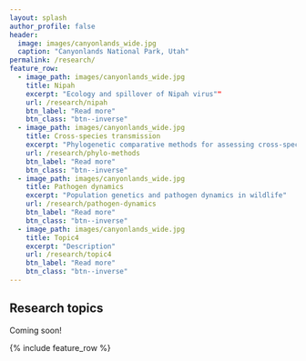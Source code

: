 ```yaml
---
layout: splash
author_profile: false
header:
  image: images/canyonlands_wide.jpg
  caption: "Canyonlands National Park, Utah"
permalink: /research/
feature_row:
  - image_path: images/canyonlands_wide.jpg
    title: Nipah
    excerpt: "Ecology and spillover of Nipah virus""
    url: /research/nipah
    btn_label: "Read more"
    btn_class: "btn--inverse"
  - image_path: images/canyonlands_wide.jpg
    title: Cross-species transmission
    excerpt: "Phylogenetic comparative methods for assessing cross-species transmission"
    url: /research/phylo-methods
    btn_label: "Read more"
    btn_class: "btn--inverse"
  - image_path: images/canyonlands_wide.jpg
    title: Pathogen dynamics
    excerpt: "Population genetics and pathogen dynamics in wildlife"
    url: /research/pathogen-dynamics
    btn_label: "Read more"
    btn_class: "btn--inverse"
  - image_path: images/canyonlands_wide.jpg
    title: Topic4
    excerpt: "Description"
    url: /research/topic4
    btn_label: "Read more"
    btn_class: "btn--inverse"
---
```


## Research topics

Coming soon!

{% include feature_row %}
<!--
## Research Topics

{% include feature_row %}
 -->